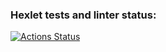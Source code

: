 ### Hexlet tests and linter status:
[![Actions Status](https://github.com/alexandertolchinsky/devops-for-programmers-project-lvl2/workflows/hexlet-check/badge.svg)](https://github.com/alexandertolchinsky/devops-for-programmers-project-lvl2/actions)